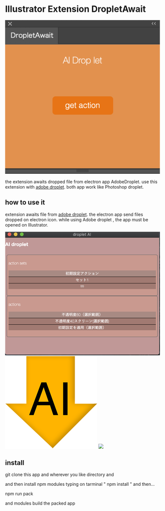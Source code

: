 <h1>Illustrator Extension DropletAwait</h1>

<img src="./mdImg/dropAwait.png">

<p>
    the extension awaits dropped file from electron app AdobeDroplet.
    use this extension with <a href="https://github.com/tokyosheep/AdobeDropLet">adobe droplet</a>.
    both app work like Photoshop droplet.
</p>

<h2>how to use it</h2>

<p>
    extension awaits file from <a href="https://github.com/tokyosheep/AdobeDropLet">adobe droplet</a>. the electron app
    send files dropped on electron icon. while using Adobe droplet , the app must be opened on Illustrator.
</p>

<img src="./mdImg/electronSide.png">

<img src="./mdImg/icon.png">

<img src="./mdImg/droplet.gif">

<h2>install</h2>
<p>
    git clone this app and wherever you like directory and 
</p>
<p>
    and then install npm modules typing on tarminal " npm install " and then...
</p>

<p>
    npm run pack
</p>

<p>
    and modules build the packed app
</p>